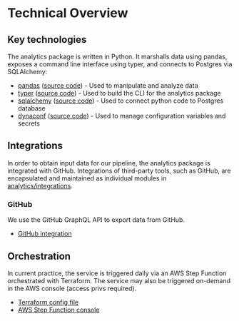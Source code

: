 # Technical Overview

## Key technologies

The analytics package is written in Python. It marshalls data using pandas, exposes a command line interface using typer, and connects to Postgres via SQLAlchemy:

- [pandas][pandas-docs] ([source code][pandas-source]) - Used to manipulate and analyze data
- [typer][typer-docs] ([source code][typer-source]) - Used to build the CLI for the analytics package
- [sqlalchemy][sqlalchemy-docs] ([source code][sqlalchemy-source]) - Used to connect python code to Postgres database
- [dynaconf][dynaconf-docs] ([source code][dynaconf-source]) - Used to manage configuration variables and secrets

## Integrations

In order to obtain input data for our pipeline, the analytics package is integrated with GitHub. Integrations of third-party tools, such as GitHub, are encapsulated and maintained as individual modules in [analytics/integrations](../../analytics/src/analytics/integrations/).

### GitHub

We use the GitHub GraphQL API to export data from GitHub. 

- [GitHub integration](../../analytics/src/analytics/integrations/github/)

## Orchestration

In current practice, the service is triggered daily via an AWS Step Function orchestrated with Terraform. The service may also be triggered on-demand in the AWS console (access privs required). 

- [Terraform config file](../infra/analytics/app-config/env-config/scheduled_jobs.tf)
- [AWS Step Function console](https://us-east-1.console.aws.amazon.com/states/home?region=us-east-1#/statemachines)

<!-- Key technologies -->
[sqlalchemy-docs]: https://www.sqlalchemy.org
[sqlalchemy-source]: https://github.com/sqlalchemy/sqlalchemy
[pandas-docs]: https://pandas.pydata.org/docs/index.html
[pandas-source]: https://github.com/pandas-dev/pandas
[typer-docs]: https://typer.tiangolo.com/
[typer-source]: https://github.com/tiangolo/typer
[dynaconf-docs]: https://www.dynaconf.com/
[dynaconf-source]: https://github.com/dynaconf/dynaconf
